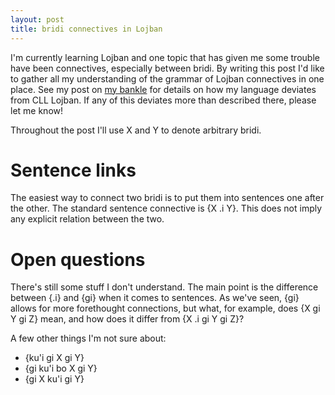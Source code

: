 ```yaml
---
layout: post
title: bridi connectives in Lojban
---
```


I'm currently learning Lojban and one topic that has given
me some trouble have been connectives, especially between
bridi.
By writing this post I'd like to gather all my understanding
of the grammar of Lojban connectives in one place.
See my post on [my bankle][0] for details on how my language
deviates from CLL Lojban.
If any of this deviates more than described there, please
let me know!

Throughout the post I'll use X and Y to denote arbitrary
bridi.

# Sentence links

The easiest way to connect two bridi is to put them into
sentences one after the other.  The standard sentence
connective is {X .i Y}.  This does not imply any explicit
relation between the two.

# Open questions

There's still some stuff I don't understand.  The main point
is the difference between {.i} and {gi} when it comes to
sentences.  As we've seen, {gi} allows for more forethought
connections, but what, for example, does {X gi Y gi Z} mean,
and how does it differ from {X .i gi Y gi Z}?

A few other things I'm not sure about:

- {ku'i gi X gi Y}
- {gi ku'i bo X gi Y}
- {gi X ku'i gi Y}

[0]: https://vlasisku.lojban.org/bankle
[1]: http://selpahi.weebly.com/lojban/how-to-substantially-simplify-the-lojban-connective-system-my-connective-system
